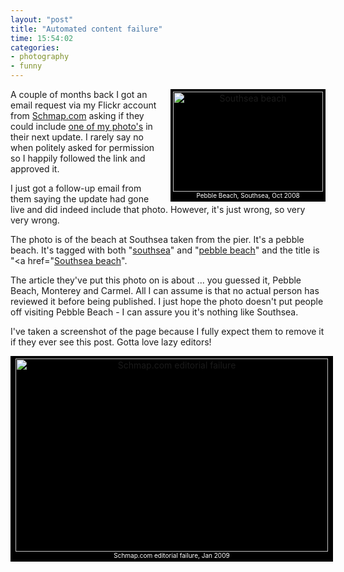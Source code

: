 ```yaml
---
layout: "post"
title: "Automated content failure"
time: 15:54:02
categories:
- photography
- funny
---
```

<div style="float:right;background-color:black;color:white;padding:4px;margin-left:1em;margin-bottom:0.25em;text-align:center;"><a href="http://www.flickr.com/photos/7913872@N03/2965700582" title="View 'Southsea beach' on Flickr.com"><img src="http://farm4.static.flickr.com/3215/2965700582_98ae38ca47_m.jpg" alt="Southsea beach" border="0" width="240" height="160" border="0" /></a><br /><span style="font-size:10px;">Pebble Beach, Southsea, Oct 2008</span></div>
A couple of months back I got an email request via my Flickr account from <a href="http://www.schmap.com/">Schmap.com</a> asking if they could include <a href="http://www.flickr.com/photos/stuartdallas/2965700582/">one of my photo's</a> in their next update. I rarely say no when politely asked for permission so I happily followed the link and approved it.

I just got a follow-up email from them saying the update had gone live and did indeed include that photo. However, it's just wrong, so very very wrong.

The photo is of the beach at Southsea taken from the pier. It's a pebble beach. It's tagged with both "<a href="http://www.flickr.com/photos/stuartdallas/tags/southsea/">southsea</a>" and "<a href="http://www.flickr.com/photos/stuartdallas/tags/pebblebeach/">pebble beach</a>" and the title is "<a href="<a href="http://www.flickr.com/photos/stuartdallas/2965700582/">Southsea beach</a>".

The article they've put this photo on is about ... you guessed it, Pebble Beach, Monterey and Carmel. All I can assume is that no actual person has reviewed it before being published. I just hope the photo doesn't put people off visiting Pebble Beach - I can assure you it's nothing like Southsea.

I've taken a screenshot of the page because I fully expect them to remove it if they ever see this post. Gotta love lazy editors!

<center><div style="text-align:center;background-color:black;color:white;padding:4px;margin-bottom:0.25em;text-align:center;width:508px;"><a href="http://www.flickr.com/photos/7913872@N03/3219617825" title="View 'Schmap.com editorial failure' on Flickr.com"><img src="http://farm4.static.flickr.com/3451/3219617825_2e9ff9e349.jpg" alt="Schmap.com editorial failure" border="0" width="500" height="309" /></a><br /><span style="font-size:10px;">Schmap.com editorial failure, Jan 2009</span></div></center>